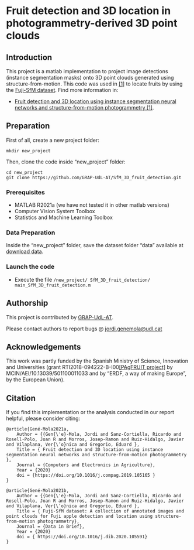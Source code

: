 # Fruit detection and 3D location in photogrammetry-derived 3D point clouds

## Introduction
This project is a matlab implementation to project image detections (instance segmentation masks) onto 3D point clouds generated using structure-from-motion. This code was used in [[1]]( https://doi.org/10.1016/j.compag.2019.105165) to locate fruits by using the [Fuji-SfM dataset]( https://doi.org/10.1016/j.dib.2020.105591). Find more information in:
* [Fruit detection and 3D location using instance segmentation neural networks and structure-from-motion photogrammetry [1]](https://doi.org/10.1016/j.compag.2019.105165).

## Preparation 

First of all, create a new project folder:
```
mkdir new_project
```

Then, clone the code inside “new_project” folder:
```
cd new_project
git clone https://github.com/GRAP-UdL-AT/SfM_3D_fruit_detection.git
```

### Prerequisites

* MATLAB R2021a (we have not tested it in other matlab versions)
* Computer Vision System Toolbox
* Statistics and Machine Learning Toolbox

### Data Preparation

Inside the “new_project” folder, save the dataset folder “data” available at [download data]( http://gofile.me/73Gps/LwEKIW4gd). 

### Launch the code

* Execute the file `/new_project/ SfM_3D_fruit_detection/ main_SfM_3D_fruit_detection.m `


## Authorship

This project is contributed by [GRAP-UdL-AT](https://www.grap.udl.cat/en/).

Please contact authors to report bugs @ jordi.genemola@udl.cat

## Acknowledgements

This work was partly funded by the Spanish Ministry of Science, Innovation and Universities (grant RTI2018-094222-B-I00[[PAgFRUIT project]]( https://www.pagfruit.udl.cat/en/) by MCIN/AEI/10.13039/501100011033 and by “ERDF, a way of making Europe”, by the European Union).

## Citation

If you find this implementation or the analysis conducted in our report helpful, please consider citing:

    @article{Gené-Mola2021a,
        Author = {{Gen{\'e}-Mola, Jordi and Sanz-Cortiella, Ricardo and Rosell-Polo, Joan R and Morros, Josep-Ramon and Ruiz-Hidalgo, Javier and Vilaplana, Ver{\’o}nica and Gregorio, Eduard },
        Title = { Fruit detection and 3D location using instance segmentation neural networks and structure-from-motion photogrammetry },
        Journal = {Computers and Electronics in Agriculture},
        Year = {2020}
        doi = {https://doi.org/10.1016/j.compag.2019.105165 }
    }
    
    @article{Gené-Mola2021b,
        Author = {{Gen{\'e}-Mola, Jordi and Sanz-Cortiella, Ricardo and Rosell-Polo, Joan R and Morros, Josep-Ramon and Ruiz-Hidalgo, Javier and Vilaplana, Ver{\’o}nica and Gregorio, Eduard },
        Title = { Fuji-SfM dataset: A collection of annotated images and point clouds for Fuji apple detection and location using structure-from-motion photogrammetry},
        Journal = {Data in Brief},
        Year = {2020}
        doi = { https://doi.org/10.1016/j.dib.2020.105591}
    }
